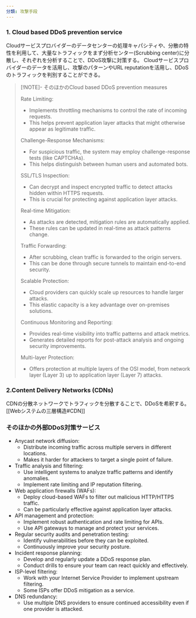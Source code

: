 ```yaml
---
分類: 攻撃手段
---
```


### 1. Cloud based DDoS prevention service
Cloudサービスプロバイダーのデータセンターの処理キャパシティや、分散の特性を利用して、大量なトラフィックをまず分析センター(Scrubbing center)に分散し、それぞれを分析することで、DDoS攻撃に対策する。
Cloudサービスプロバイダーのデータを活用し、攻撃のパターンやURL reputationを活用し、DDoSのトラフィックを判別することができる。

>[!NOTE]- そのほかのCloud based DDoS prevention measures
>
>Rate Limiting:
>- Implements throttling mechanisms to control the rate of incoming requests.
>- This helps prevent application layer attacks that might otherwise appear as legitimate traffic.
>  
>Challenge-Response Mechanisms:
   > - For suspicious traffic, the system may employ challenge-response tests (like CAPTCHAs).
   > - This helps distinguish between human users and automated bots.
   >
>SSL/TLS Inspection:
   > - Can decrypt and inspect encrypted traffic to detect attacks hidden within HTTPS requests.
   > - This is crucial for protecting against application layer attacks.
   >   
>Real-time Mitigation:
   > - As attacks are detected, mitigation rules are automatically applied.
   > - These rules can be updated in real-time as attack patterns change.
   >   
> Traffic Forwarding:
   > - After scrubbing, clean traffic is forwarded to the origin servers.
   > - This can be done through secure tunnels to maintain end-to-end security.
   >   
>Scalable Protection:
   > - Cloud providers can quickly scale up resources to handle larger attacks.
   > - This elastic capacity is a key advantage over on-premises solutions.
   >   
>Continuous Monitoring and Reporting:
   > - Provides real-time visibility into traffic patterns and attack metrics.
   > - Generates detailed reports for post-attack analysis and ongoing security improvements.
   >   
> Multi-layer Protection:
   > - Offers protection at multiple layers of the OSI model, from network layer (Layer 3) up to application layer (Layer 7) attacks.
   

### 2.Content Delivery Networks (CDNs)
CDNの分散ネットワークでトラフィックを分散することで、DDoSを希釈する。
[[Webシステムの三層構造#CDN]]

### そのほかの外部DDoS対策サービス
- Anycast network diffusion:
    - Distribute incoming traffic across multiple servers in different locations.
    - Makes it harder for attackers to target a single point of failure.
- Traffic analysis and filtering:
    - Use intelligent systems to analyze traffic patterns and identify anomalies.
    - Implement rate limiting and IP reputation filtering.
- Web application firewalls (WAFs):
    - Deploy cloud-based WAFs to filter out malicious HTTP/HTTPS traffic.
    - Can be particularly effective against application layer attacks.
- API management and protection:
    - Implement robust authentication and rate limiting for APIs.
    - Use API gateways to manage and protect your services.
- Regular security audits and penetration testing:
    - Identify vulnerabilities before they can be exploited.
    - Continuously improve your security posture.
- Incident response planning:
    - Develop and regularly update a DDoS response plan.
    - Conduct drills to ensure your team can react quickly and effectively.
- ISP-level filtering:
    - Work with your Internet Service Provider to implement upstream filtering.
    - Some ISPs offer DDoS mitigation as a service.
- DNS redundancy:
    - Use multiple DNS providers to ensure continued accessibility even if one provider is attacked.